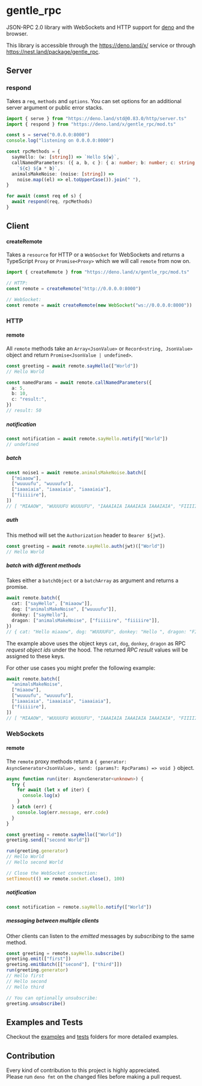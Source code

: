 # gentle_rpc

JSON-RPC 2.0 library with WebSockets and HTTP support for
[deno](https://github.com/denoland/deno) and the browser.

This library is accessible through the https://deno.land/x/ service or through
https://nest.land/package/gentle_rpc.

## Server

### respond

Takes a `req`, `methods` and `options`. You can set options for an additional
server argument or public error stacks.

```typescript
import { serve } from "https://deno.land/std@0.83.0/http/server.ts"
import { respond } from "https://deno.land/x/gentle_rpc/mod.ts"

const s = serve("0.0.0.0:8000")
console.log("listening on 0.0.0.0:8000")

const rpcMethods = {
  sayHello: (w: [string]) => `Hello ${w}`,
  callNamedParameters: ({ a, b, c }: { a: number; b: number; c: string }) =>
    `${c} ${a * b}`,
  animalsMakeNoise: (noise: [string]) =>
    noise.map((el) => el.toUpperCase()).join(" "),
}

for await (const req of s) {
  await respond(req, rpcMethods)
}
```

## Client

#### createRemote

Takes a `resource` for HTTP or a `WebSocket` for WebSockets and returns a
TypeScript `Proxy` or `Promise<Proxy>` which we will call `remote` from now on.

```typescript
import { createRemote } from "https://deno.land/x/gentle_rpc/mod.ts"

// HTTP:
const remote = createRemote("http://0.0.0.0:8000")

// WebSocket:
const remote = await createRemote(new WebSocket("ws://0.0.0.0:8000"))
```

### HTTP

#### remote

All `remote` methods take an `Array<JsonValue>` or `Record<string, JsonValue>`
object and return `Promise<JsonValue | undefined>`.

```typescript
const greeting = await remote.sayHello(["World"])
// Hello World

const namedParams = await remote.callNamedParameters({
  a: 5,
  b: 10,
  c: "result:",
})
// result: 50
```

##### notification

```typescript
const notification = await remote.sayHello.notify(["World"])
// undefined
```

##### batch

```typescript
const noise1 = await remote.animalsMakeNoise.batch([
  ["miaaow"],
  ["wuuuufu", "wuuuufu"],
  ["iaaaiaia", "iaaaiaia", "iaaaiaia"],
  ["fiiiiire"],
])
// [ "MIAAOW", "WUUUUFU WUUUUFU", "IAAAIAIA IAAAIAIA IAAAIAIA", "FIIIIIRE" ]
```

##### auth

This method will set the `Authorization` header to `Bearer ${jwt}`.

```typescript
const greeting = await remote.sayHello.auth(jwt)(["World"])
// Hello World
```

##### batch with different methods

Takes either a `batchObject` or a `batchArray` as argument and returns a
promise.

```typescript
await remote.batch({
  cat: ["sayHello", ["miaaow"]],
  dog: ["animalsMakeNoise", ["wuuuufu"]],
  donkey: ["sayHello"],
  dragon: ["animalsMakeNoise", ["fiiiiire", "fiiiiire"]],
})
// { cat: "Hello miaaow", dog: "WUUUUFU", donkey: "Hello ", dragon: "FIIIIIRE FIIIIIRE" }
```

The example above uses the object keys `cat`, `dog`, `donkey`, `dragon` as RPC
_request object ids_ under the hood. The returned _RPC result_ values will be
assigned to these keys.

For other use cases you might prefer the following example:

```typescript
await remote.batch([
  "animalsMakeNoise",
  ["miaaow"],
  ["wuuuufu", "wuuuufu"],
  ["iaaaiaia", "iaaaiaia", "iaaaiaia"],
  ["fiiiiire"],
])
// [ "MIAAOW", "WUUUUFU WUUUUFU", "IAAAIAIA IAAAIAIA IAAAIAIA", "FIIIIIRE" ]
```

### WebSockets

#### remote

The `remote` proxy methods return a
`{ generator: AsyncGenerator<JsonValue>, send: (params?: RpcParams) => void }`
object.

```typescript
async function run(iter: AsyncGenerator<unknown>) {
  try {
    for await (let x of iter) {
      console.log(x)
    }
  } catch (err) {
    console.log(err.message, err.code)
  }
}

const greeting = remote.sayHello(["World"])
greeting.send(["second World"])

run(greeting.generator)
// Hello World
// Hello second World

// Close the WebSocket connection:
setTimeout(() => remote.socket.close(), 100)
```

##### notification

```typescript
const notification = remote.sayHello.notify(["World"])
```

##### messaging between multiple clients

Other clients can listen to the _emitted_ messages by _subscribing_ to the same
method.

```typescript
const greeting = remote.sayHello.subscribe()
greeting.emit(["first"])
greeting.emitBatch([["second"], ["third"]])
run(greeting.generator)
// Hello first
// Hello second
// Hello third

// You can optionally unsubscribe:
greeting.unsubscribe()
```

## Examples and Tests

Checkout the
[examples](https://github.com/timonson/gentle_rpc/tree/master/examples) and
[tests](https://github.com/timonson/gentle_rpc/tree/master/tests) folders for
more detailed examples.

## Contribution

Every kind of contribution to this project is highly appreciated.  
Please run `deno fmt` on the changed files before making a pull request.
